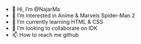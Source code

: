 - 👋 Hi, I’m @NajarMa
- 👀 I’m interested in Anime & Marvels Spider-Man 2
- 🌱 I’m currently learning HTML & CSS 
- 💞️ I’m looking to collaborate on IDK
- 📫 How to reach me github

<!---
NajarMa/NajarMa is a ✨ special ✨ repository because its `README.md` (this file) appears on your GitHub profile.
You can click the Preview link to take a look at your changes.
--->
